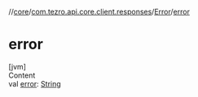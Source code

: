 //[core](../../../index.md)/[com.tezro.api.core.client.responses](../index.md)/[Error](index.md)/[error](error.md)



# error  
[jvm]  
Content  
val [error](error.md): [String](https://kotlinlang.org/api/latest/jvm/stdlib/kotlin/-string/index.html)  



